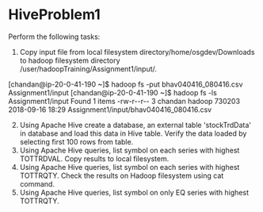 # HiveProblem1
Perform the following tasks:

1. Copy input file from local filesystem directory/home/osgdev/Downloads to hadoop filesystem directory /user/hadoopTraining/Assignment1/input/.

[chandan@ip-20-0-41-190 ~]$ hadoop fs -put bhav040416_080416.csv Assignment1/input
[chandan@ip-20-0-41-190 ~]$ hadoop fs -ls Assignment1/input
Found 1 items
-rw-r--r--   3 chandan hadoop     730203 2018-09-16 18:29 Assignment1/input/bhav040416_080416.csv

2. Using Apache Hive create a database, an external table 'stockTrdData' in database and load this data in Hive table. Verify the data loaded by selecting first 100 rows from table.
3. Using Apache Hive queries, list symbol on each series with highest TOTTRDVAL. Copy results to local filesystem.
4. Using Apache Hive queries, list symbol on each series with highest TOTTRQTY. Check the results on Hadoop filesystem using cat command.
5. Using Apache Hive queries, list symbol on only EQ series with highest TOTTRQTY.



